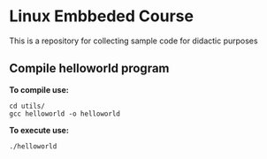 # Linux Embbeded Course

This is a repository for collecting sample code for didactic purposes

## Compile helloworld program
**To compile use:**

	cd utils/
	gcc helloworld -o helloworld

**To execute use:**

	./helloworld



